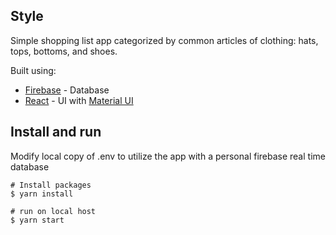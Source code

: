 ## Style
Simple shopping list app categorized by common articles of clothing: hats, tops, bottoms, and shoes.

Built using:

* [Firebase](https://firebase.google.com/) - Database
* [React](https://github.com/facebook/react) - UI with [Material UI](https://github.com/mui-org/material-ui)

## Install and run

Modify local copy of .env to utilize the app with a personal firebase real time database </br>

``` 
# Install packages
$ yarn install

# run on local host
$ yarn start
```
